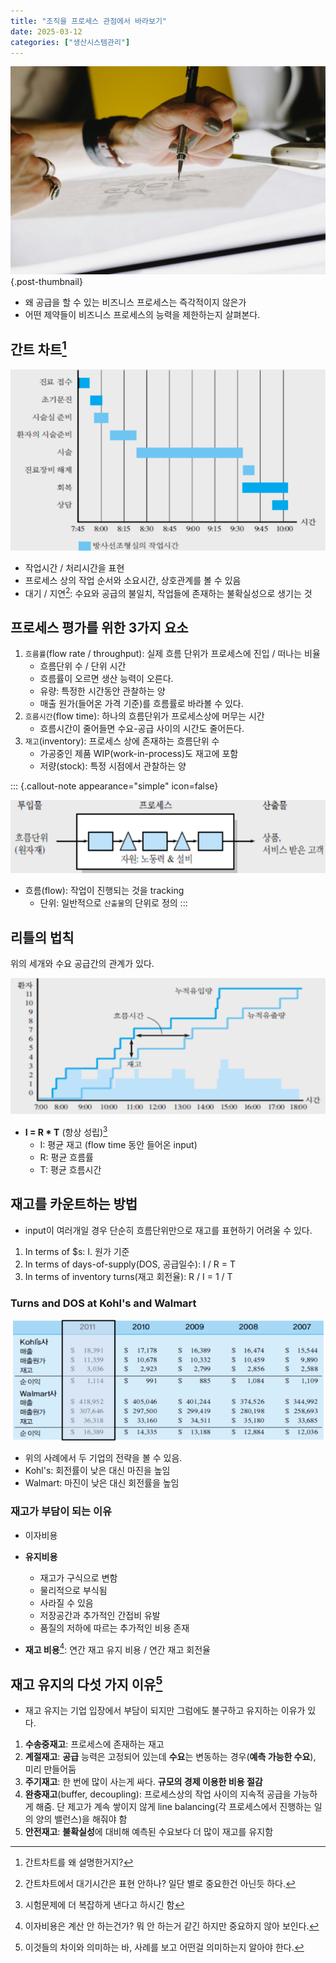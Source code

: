 ```yaml
---
title: "조직을 프로세스 관점에서 바라보기"
date: 2025-03-12
categories: ["생산시스템관리"]
---
```


![](/img/human-thumb.jpg){.post-thumbnail}

- 왜 공급을 할 수 있는 비즈니스 프로세스는 즉각적이지 않은가
- 어떤 제약들이 비즈니스 프로세스의 능력을 제한하는지 살펴본다.

## 간트 차트[^1]

![방사선조영실 작업 칸트 차트](img/2025-03-29-18-58-00.png)

- 작업시간 / 처리시간을 표현
- 프로세스 상의 작업 순서와 소요시간, 상호관계를 볼 수 있음
- 대기 / 지연[^2]: 수요와 공급의 불일치, 작업들에 존재하는 불확실성으로 생기는 것

[^1]: 간트차트를 왜 설명한거지?
[^2]: 간트차트에서 대기시간은 표현 안하나? 일단 별로 중요한건 아닌듯 하다.

## 프로세스 평가를 위한 3가지 요소

1. `흐름률`(flow rate / throughput): 실제 흐름 단위가 프로세스에 진입 / 떠나는 비율
    - 흐름단위 수 / 단위 시간
    - 흐름률이 오르면 생산 능력이 오른다.
    - 유량: 특정한 시간동안 관찰하는 양
    - 매출 원가(들어온 가격 기준)를 흐름률로 바라볼 수 있다.
1. `흐름시간`(flow time): 하나의 흐름단위가 프로세스상에 머무는 시간
    - 흐름시간이 줄어들면 수요-공급 사이의 시간도 줄어든다.
1. `재고`(inventory): 프로세스 상에 존재하는 흐름단위 수
    - 가공중인 제품 WIP(work-in-process)도 재고에 포함
    - 저량(stock): 특정 시점에서 관찰하는 양

::: {.callout-note appearance="simple" icon=false}

![프로세스](img/2025-03-29-19-10-05.png)

- 흐름(flow): 작업이 진행되는 것을 tracking
    - 단위: 일반적으로 `산출물`의 단위로 정의
:::

## 리틀의 법칙

위의 세개와 수요 공급간의 관계가 있다.

![기울기는 흐름률](img/2025-03-29-19-26-59.png)

- **I = R * T** (항상 성립)[^5]
    - I: 평균 재고 (flow time 동안 들어온 input)
    - R: 평균 흐름률
    - T: 평균 흐름시간

[^5]: 시험문제에 더 복잡하게 낸다고 하시긴 함

## 재고를 카운트하는 방법

- input이 여러개일 경우 단순히 흐름단위만으로 재고를 표현하기 어려울 수 있다.

1. In terms of $s: I. 원가 기준
1. In terms of days-of-supply(DOS, 공급일수): I / R = T
1. In terms of inventory turns(재고 회전율): R / I = 1 / T

### Turns and DOS at Kohl's and Walmart

![두 회사의 재무재표](img/2025-03-30-14-22-29.png)

- 위의 사례에서 두 기업의 전략을 볼 수 있음.
- Kohl's: 회전률이 낮은 대신 마진을 높임
- Walmart: 마진이 낮은 대신 회전률을 높임

### 재고가 부담이 되는 이유

- 이자비용
- **유지비용**
    - 재고가 구식으로 변함
    - 물리적으로 부식됨
    - 사라질 수 있음
    - 저장공간과 추가적인 간접비 유발
    - 품질의 저하에 따르는 추가적인 비용 존재

- **재고 비용**[^3]: 연간 재고 유지 비용 / 연간 재고 회전율

[^3]: 이자비용은 계산 안 하는건가? 뭐 안 하는거 같긴 하지만 중요하지 않아 보인다.

## 재고 유지의 다섯 가지 이유[^4]

- 재고 유지는 기업 입장에서 부담이 되지만 그럼에도 불구하고 유지하는 이유가 있다.

1. **수송중재고**: 프로세스에 존재하는 재고
1. **계절재고**: **공급** 능력은 고정되어 있는데 **수요**는 변동하는 경우(**예측 가능한 수요**), 미리 만들어둠
1. **주기재고**: 한 번에 많이 사는게 싸다. **규모의 경제 이용한 비용 절감**
1. **완충재고**(buffer, decoupling): 프로세스상의 작업 사이의 지속적 공급을 가능하게 해줌. 단 제고가 계속 쌓이지 않게 line balancing(각 프로세스에서 진행하는 일의 양의 밸런스)을 해줘야 함
1. **안전재고**: **불확실성**에 대비해 예측된 수요보다 더 많이 재고를 유지함

[^4]: 이것들의 차이와 의미하는 바, 사례를 보고 어떤걸 의미하는지 알아야 한다.
